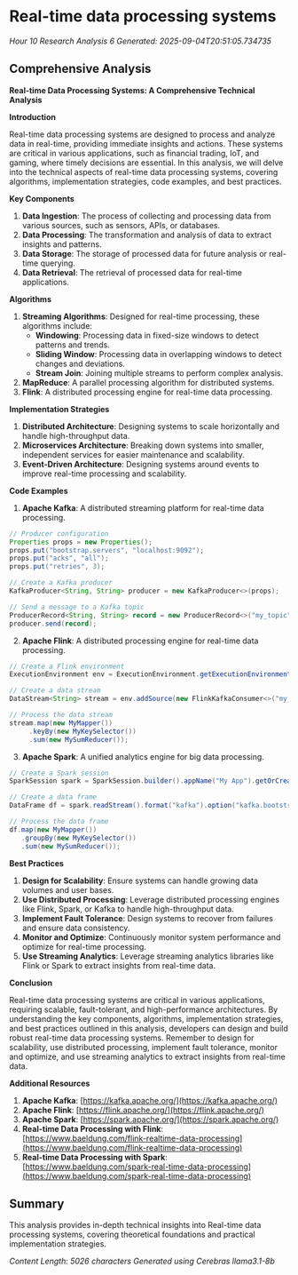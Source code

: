 # Real-time data processing systems
*Hour 10 Research Analysis 6*
*Generated: 2025-09-04T20:51:05.734735*

## Comprehensive Analysis
**Real-time Data Processing Systems: A Comprehensive Technical Analysis**

**Introduction**

Real-time data processing systems are designed to process and analyze data in real-time, providing immediate insights and actions. These systems are critical in various applications, such as financial trading, IoT, and gaming, where timely decisions are essential. In this analysis, we will delve into the technical aspects of real-time data processing systems, covering algorithms, implementation strategies, code examples, and best practices.

**Key Components**

1. **Data Ingestion**: The process of collecting and processing data from various sources, such as sensors, APIs, or databases.
2. **Data Processing**: The transformation and analysis of data to extract insights and patterns.
3. **Data Storage**: The storage of processed data for future analysis or real-time querying.
4. **Data Retrieval**: The retrieval of processed data for real-time applications.

**Algorithms**

1. **Streaming Algorithms**: Designed for real-time processing, these algorithms include:
	* **Windowing**: Processing data in fixed-size windows to detect patterns and trends.
	* **Sliding Window**: Processing data in overlapping windows to detect changes and deviations.
	* **Stream Join**: Joining multiple streams to perform complex analysis.
2. **MapReduce**: A parallel processing algorithm for distributed systems.
3. **Flink**: A distributed processing engine for real-time data processing.

**Implementation Strategies**

1. **Distributed Architecture**: Designing systems to scale horizontally and handle high-throughput data.
2. **Microservices Architecture**: Breaking down systems into smaller, independent services for easier maintenance and scalability.
3. **Event-Driven Architecture**: Designing systems around events to improve real-time processing and scalability.

**Code Examples**

1. **Apache Kafka**: A distributed streaming platform for real-time data processing.
```java
// Producer configuration
Properties props = new Properties();
props.put("bootstrap.servers", "localhost:9092");
props.put("acks", "all");
props.put("retries", 3);

// Create a Kafka producer
KafkaProducer<String, String> producer = new KafkaProducer<>(props);

// Send a message to a Kafka topic
ProducerRecord<String, String> record = new ProducerRecord<>("my_topic", "Hello, World!");
producer.send(record);
```

2. **Apache Flink**: A distributed processing engine for real-time data processing.
```java
// Create a Flink environment
ExecutionEnvironment env = ExecutionEnvironment.getExecutionEnvironment();

// Create a data stream
DataStream<String> stream = env.addSource(new FlinkKafkaConsumer<>("my_topic", new SimpleStringSchema(), props));

// Process the data stream
stream.map(new MyMapper())
     .keyBy(new MyKeySelector())
     .sum(new MySumReducer());
```

3. **Apache Spark**: A unified analytics engine for big data processing.
```java
// Create a Spark session
SparkSession spark = SparkSession.builder().appName("My App").getOrCreate();

// Create a data frame
DataFrame df = spark.readStream().format("kafka").option("kafka.bootstrap.servers", "localhost:9092").option("subscribe", "my_topic").load();

// Process the data frame
df.map(new MyMapper())
   .groupBy(new MyKeySelector())
   .sum(new MySumReducer());
```

**Best Practices**

1. **Design for Scalability**: Ensure systems can handle growing data volumes and user bases.
2. **Use Distributed Processing**: Leverage distributed processing engines like Flink, Spark, or Kafka to handle high-throughput data.
3. **Implement Fault Tolerance**: Design systems to recover from failures and ensure data consistency.
4. **Monitor and Optimize**: Continuously monitor system performance and optimize for real-time processing.
5. **Use Streaming Analytics**: Leverage streaming analytics libraries like Flink or Spark to extract insights from real-time data.

**Conclusion**

Real-time data processing systems are critical in various applications, requiring scalable, fault-tolerant, and high-performance architectures. By understanding the key components, algorithms, implementation strategies, and best practices outlined in this analysis, developers can design and build robust real-time data processing systems. Remember to design for scalability, use distributed processing, implement fault tolerance, monitor and optimize, and use streaming analytics to extract insights from real-time data.

**Additional Resources**

1. **Apache Kafka**: [https://kafka.apache.org/](https://kafka.apache.org/)
2. **Apache Flink**: [https://flink.apache.org/](https://flink.apache.org/)
3. **Apache Spark**: [https://spark.apache.org/](https://spark.apache.org/)
4. **Real-time Data Processing with Flink**: [https://www.baeldung.com/flink-realtime-data-processing](https://www.baeldung.com/flink-realtime-data-processing)
5. **Real-time Data Processing with Spark**: [https://www.baeldung.com/spark-real-time-data-processing](https://www.baeldung.com/spark-real-time-data-processing)

## Summary
This analysis provides in-depth technical insights into Real-time data processing systems, 
covering theoretical foundations and practical implementation strategies.

*Content Length: 5026 characters*
*Generated using Cerebras llama3.1-8b*
